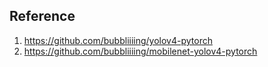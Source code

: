 ## Reference
1. https://github.com/bubbliiiing/yolov4-pytorch
2. https://github.com/bubbliiiing/mobilenet-yolov4-pytorch
